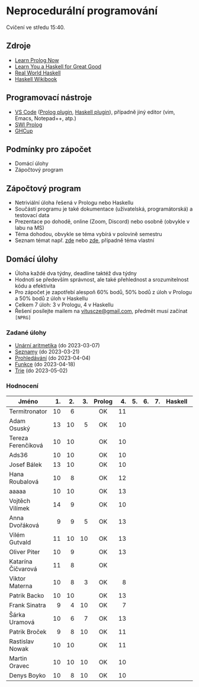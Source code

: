 Neprocedurální programování
===========================

Cvičení ve středu 15:40.

Zdroje
------

- [Learn Prolog Now](http://www.learnprolognow.org/)
- [Learn You a Haskell for Great Good](http://learnyouahaskell.com/)
- [Real World Haskell](http://book.realworldhaskell.org/)
- [Haskell Wikibook](https://en.wikibooks.org/wiki/Haskell)

Programovací nástroje
---------------------

- [VS Code](https://code.visualstudio.com/) ([Prolog plugin](https://marketplace.visualstudio.com/items?itemName=arthurwang.vsc-prolog), [Haskell plugin](https://marketplace.visualstudio.com/items?itemName=haskell.haskell)), případně jiný editor (vim, Emacs, Notepad++, atp.)
- [SWI Prolog](http://www.swi-prolog.org/)
- [GHCup](https://www.haskell.org/ghcup/)

Podmínky pro zápočet
--------------------

- Domácí úlohy
- Zápočtový program

Zápočtový program
-----------------

- Netriviální úloha řešená v Prologu nebo Haskellu
- Součástí programu je také dokumentace (uživatelská, programátorská) a testovací data
- Prezentace po dohodě, online (Zoom, Discord) nebo osobně (obvykle v labu na MS)
- Téma dohodou, obvykle se téma vybírá v polovině semestru
- Seznam témat např. [zde](http://kti.mff.cuni.cz/~hric/vyuka/pl_prikl_win.pdf) nebo [zde](http://ksvi.mff.cuni.cz/~dvorak/vyuka/14/NPRG005x01/programy.html), případně téma vlastní

Domácí úlohy
------------

- Úloha každé dva týdny, deadline taktéž dva týdny
- Hodnotí se především správnost, ale také přehlednost a srozumitelnost kódu a efektivita
- Pro zápočet je zapotřebí alespoň 60% bodů, 50% bodů z úloh v Prologu a 50% bodů z úloh v Haskellu
- Celkem 7 úloh: 3 v Prologu, 4 v Haskellu
- Řešení posílejte mailem na vituscze@gmail.com, předmět musí začínat `[NPRG]`

### Zadané úlohy

- [Unární aritmetika](https://github.com/vituscze/neproc/blob/master/Homework/hw1.pl) (do 2023-03-07)
- [Seznamy](https://github.com/vituscze/neproc/blob/master/Homework/hw2.pl) (do 2023-03-21)
- [Prohledávání](https://github.com/vituscze/neproc/blob/master/Homework/hw3.pl) (do 2023-04-04)
- [Funkce](https://github.com/vituscze/neproc/blob/master/Homework/hw4.hs) (do 2023-04-18)
- [Trie](https://github.com/vituscze/neproc/blob/master/Homework/hw5.hs) (do 2023-05-02)

### Hodnocení

| Jméno               | 1. | 2. | 3. | Prolog | 4. | 5. | 6. | 7. | Haskell |  Z | ZP |
| ------------------- | --:| --:| --:|:------:| --:| --:| --:| --:|:-------:|:--:|:--:|
| Termitronator       | 10 |  6 |    | OK     | 11 |    |    |    |         |    |    |
| Adam Osuský         | 13 | 10 |  5 | OK     | 10 |    |    |    |         |    |    |
| Tereza Ferenčíková  | 10 | 10 |    | OK     | 10 |    |    |    |         |    |    |
| Ads36               | 10 | 10 |    | OK     | 10 |    |    |    |         |    |    |
| Josef Bálek         | 13 | 10 |    | OK     | 10 |    |    |    |         |    |    |
| Hana Roubalová      | 10 |  8 |    | OK     | 12 |    |    |    |         |    |    |
| aaaaa               | 10 | 10 |    | OK     | 13 |    |    |    |         |    |    |
| Vojtěch Vilímek     | 14 |  9 |    | OK     | 10 |    |    |    |         |    |    |
| Anna Dvořáková      |  9 |  9 |  5 | OK     | 13 |    |    |    |         |    |    |
| Vilém Gutvald       | 11 | 10 | 10 | OK     | 13 |    |    |    |         |    |    |
| Oliver Piter        | 10 |  9 |    | OK     | 13 |    |    |    |         |    |    |
| Katarína Čičvarová  | 11 |  8 |    | OK     |    |    |    |    |         |    |    |
| Viktor Materna      | 10 |  8 |  3 | OK     |  8 |    |    |    |         |    |    |
| Patrik Backo        | 10 | 10 |    | OK     | 13 |    |    |    |         |    |    |
| Frank Sinatra       |  9 |  4 | 10 | OK     |  7 |    |    |    |         |    |    |
| Šárka Uramová       | 10 |  6 |  7 | OK     | 13 |    |    |    |         |    |    |
| Patrik Broček       |  9 |  8 | 10 | OK     | 11 |    |    |    |         |    |    |
| Rastislav Nowak     | 10 | 10 |    | OK     | 11 |    |    |    |         |    |    |
| Martin Oravec       | 10 | 10 | 10 | OK     | 10 |    |    |    |         |    |    |
| Denys Boyko         | 10 |  8 | 10 | OK     | 10 |    |    |    |         |    |    |
